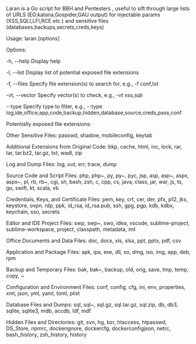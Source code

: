 Laran is a Go script for BBH and Pentesters , useful to sift through large lists of URLS (EG:katana,Gospider,GAU output) for injectable params (XSS,SQLI,LFI,RCE etc.) and sensitive files (databases,backups,secrets,creds,keys)

Usage: laran [options]

Options:

  -h, --help        Display help
  
  -l, --list        Display list of potential exposed file extensions
  
  -f, --files       Specify file extension(s) to search for, e.g., -f conf,txt
  
  -vt, --vector     Specify vector(s) to check, e.g., -vt xss,sqli
  
  --type            Specify type to filter, e.g., --type log,ide,office,app,code,backup,hidden,database,source,creds,pass,conf



  Potentially exposed file extensions:

Other Sensitive Files:
  passwd, shadow, mobileconfig, keytab

Additional Extensions from Original Code:
  bkp, cache, html, inc, lock, rar, tar, tar.bz2, tar.gz, txt, wadl, zip

Log and Dump Files:
  log, out, err, trace, dump

Source Code and Script Files:
  php, php~, py, py~, pyc, jsp, asp, asp~, aspx, aspx~, pl, rb, rb~, cgi, sh, bash, zsh, c, cpp, cs, java, class, jar, war, js, ts, go, swift, kt, scala, vb

Credentials, Keys, and Certificate Files:
  pem, key, crt, cer, der, pfx, p12, jks, keystore, ovpn, rdp, ppk, id_rsa, id_rsa.pub, ssh, gpg, pgp, kdb, kdbx, keychain, sso, secrets

Editor and IDE Project Files:
  swp, swp~, swo, idea, vscode, sublime-project, sublime-workspace, project, classpath, metadata, iml

Office Documents and Data Files:
  doc, docx, xls, xlsx, ppt, pptx, pdf, csv

Application and Package Files:
  apk, ipa, exe, dll, so, dmg, iso, img, app, deb, rpm

Backup and Temporary Files:
  bak, bak~, backup, old, orig, save, tmp, temp, copy, ~

Configuration and Environment Files:
  conf, config, cfg, ini, env, properties, xml, json, yml, yaml, toml, plist

Database Files and Dumps:
  sql, sql~, sql.gz, sql.tar.gz, sql.zip, db, db3, sqlite, sqlite3, mdb, accdb, ldf, mdf

Hidden Files and Directories:
  git, svn, hg, bzr, htaccess, htpasswd, DS_Store, npmrc, dockerignore, dockercfg, dockerconfigjson, netrc, bash_history, zsh_history, history
